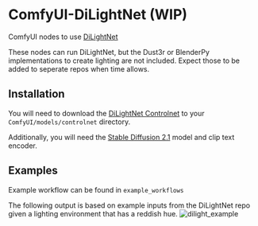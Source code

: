 # ComfyUI-DiLightNet (WIP)

ComfyUI nodes to use [DiLightNet](https://github.com/iamNCJ/DiLightNet)

These nodes can run DiLightNet, but the Dust3r or BlenderPy implementations to create lighting are not included. Expect those to be added to seperate repos when time allows.

## Installation
You will need to download the [DiLightNet Controlnet](https://huggingface.co/dilightnet/DiLightNet/blob/main/diffusion_pytorch_model.safetensors) to your `ComfyUI/models/controlnet` directory.

Additionally, you will need the [Stable Diffusion 2.1](https://huggingface.co/stabilityai/stable-diffusion-2) model and clip text encoder.

## Examples
Example workflow can be found in `example_workflows`

The following output is based on example inputs from the DiLightNet repo given a lighting environment that has a reddish hue.
![dilight_example](https://github.com/user-attachments/assets/2c143014-0e4d-443b-9d75-401e084101a3)
